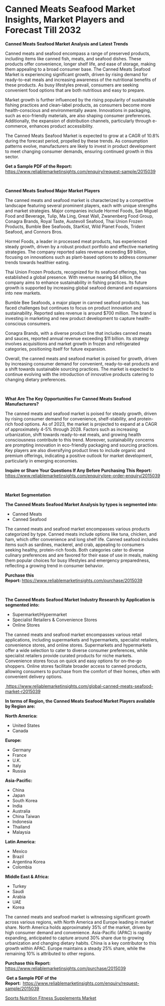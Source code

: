 <p><h1>Canned Meats Seafood Market Insights, Market Players and Forecast Till 2032</h1></p><p><strong>Canned Meats Seafood Market Analysis and Latest Trends</strong></p>
<p><p>Canned meats and seafood encompass a range of preserved products, including items like canned fish, meats, and seafood dishes. These products offer convenience, longer shelf life, and ease of storage, making them appealing to a broad consumer base. The Canned Meats Seafood Market is experiencing significant growth, driven by rising demand for ready-to-eat meals and increasing awareness of the nutritional benefits of these products. As busy lifestyles prevail, consumers are seeking convenient food options that are both nutritious and easy to prepare.</p><p>Market growth is further influenced by the rising popularity of sustainable fishing practices and clean-label products, as consumers become more health-conscious and environmentally aware. Innovations in packaging, such as eco-friendly materials, are also shaping consumer preferences. Additionally, the expansion of distribution channels, particularly through e-commerce, enhances product accessibility. </p><p>The Canned Meats Seafood Market is expected to grow at a CAGR of 10.8% during the forecast period, propelled by these trends. As consumption patterns evolve, manufacturers are likely to invest in product development to meet changing consumer demands, ensuring continued growth in this sector.</p></p>
<p><strong>Get a Sample PDF of the Report:&nbsp;</strong> <a href="https://www.reliablemarketinsights.com/enquiry/request-sample/2015039?utm_campaign=2538&utm_medium=2&utm_source=Github&utm_content=ia&utm_term=29032025&utm_id=canned-meats-seafood">https://www.reliablemarketinsights.com/enquiry/request-sample/2015039</a></p>
<p>&nbsp;</p>
<p><strong>Canned Meats Seafood Major Market Players</strong></p>
<p><p>The canned meats and seafood market is characterized by a competitive landscape featuring several prominent players, each with unique strengths and market strategies. Major companies include Hormel Foods, San Miguel Food and Beverage, Tulip, Ma Ling, Great Wall, Zwanenberg Food Group, Conagra Brands, Royal Taste, Austevoll Seafood, Thai Union Frozen Products, Bumble Bee Seafoods, StarKist, Wild Planet Foods, Trident Seafood, and Connors Bros.</p><p>Hormel Foods, a leader in processed meat products, has experienced steady growth, driven by a robust product portfolio and effective marketing strategies. The company reported sales revenue exceeding $9 billion, focusing on innovations such as plant-based options to address consumer trends towards healthier eating. </p><p>Thai Union Frozen Products, recognized for its seafood offerings, has established a global presence. With revenue nearing $4 billion, the company aims to enhance sustainability in fishing practices. Its future growth is supported by increasing global seafood demand and expansions into new markets.</p><p>Bumble Bee Seafoods, a major player in canned seafood products, has faced challenges but continues to focus on product innovation and sustainability. Reported sales revenue is around $700 million. The brand is investing in marketing and new product development to capture health-conscious consumers.</p><p>Conagra Brands, with a diverse product line that includes canned meats and sauces, reported annual revenue exceeding $11 billion. Its strategy involves acquisitions and market growth in frozen and refrigerated categories, positioning itself for future expansion.</p><p>Overall, the canned meats and seafood market is poised for growth, driven by increasing consumer demand for convenient, ready-to-eat products and a shift towards sustainable sourcing practices. The market is expected to continue evolving with the introduction of innovative products catering to changing dietary preferences.</p></p>
<p>&nbsp;</p>
<p><strong>What Are The Key Opportunities For Canned Meats Seafood Manufacturers?</strong></p>
<p><p>The canned meats and seafood market is poised for steady growth, driven by rising consumer demand for convenience, shelf-stability, and protein-rich food options. As of 2023, the market is projected to expand at a CAGR of approximately 4-5% through 2028. Factors such as increasing urbanization, shift towards ready-to-eat meals, and growing health consciousness contribute to this trend. Moreover, sustainability concerns are prompting innovation in eco-friendly packaging and sourcing practices. Key players are also diversifying product lines to include organic and premium offerings, indicating a positive outlook for market development, particularly in emerging economies.</p></p>
<p><strong>Inquire or Share Your Questions If Any Before Purchasing This Report:</strong> <a href="https://www.reliablemarketinsights.com/enquiry/pre-order-enquiry/2015039?utm_campaign=2538&utm_medium=2&utm_source=Github&utm_content=ia&utm_term=29032025&utm_id=canned-meats-seafood">https://www.reliablemarketinsights.com/enquiry/pre-order-enquiry/2015039</a></p>
<p>&nbsp;</p>
<p><strong>Market Segmentation</strong></p>
<p><strong>The Canned Meats Seafood Market Analysis by types is segmented into:</strong></p>
<p><ul><li>Canned Meats</li><li>Canned Seafood</li></ul></p>
<p><p>The canned meats and seafood market encompasses various products categorized by type. Canned meats include options like tuna, chicken, and ham, which offer convenience and long shelf life. Canned seafood includes items such as sardines, mackerel, and crab, appealing to consumers seeking healthy, protein-rich foods. Both categories cater to diverse culinary preferences and are favored for their ease of use in meals, making them popular choices for busy lifestyles and emergency preparedness, reflecting a growing trend in consumer behavior.</p></p>
<p><strong>Purchase this Report:&nbsp;</strong><a href="https://www.reliablemarketinsights.com/purchase/2015039?utm_campaign=2538&utm_medium=2&utm_source=Github&utm_content=ia&utm_term=29032025&utm_id=canned-meats-seafood">https://www.reliablemarketinsights.com/purchase/2015039</a></p>
<p>&nbsp;</p>
<p><strong>The Canned Meats Seafood Market Industry Research by Application is segmented into:</strong></p>
<p><ul><li>Supermarket/Hypermarket</li><li>Specialist Retailers & Convenience Stores</li><li>Online Stores</li></ul></p>
<p><p>The canned meats and seafood market encompasses various retail applications, including supermarkets and hypermarkets, specialist retailers, convenience stores, and online stores. Supermarkets and hypermarkets offer a wide selection to cater to diverse consumer preferences, while specialist retailers provide curated products for niche markets. Convenience stores focus on quick and easy options for on-the-go shoppers. Online stores facilitate broader access to canned products, allowing consumers to purchase from the comfort of their homes, often with convenient delivery options.</p></p>
<p><a href="https://www.reliablemarketinsights.com/global-canned-meats-seafood-market-r2015039?utm_campaign=2538&utm_medium=2&utm_source=Github&utm_content=ia&utm_term=29032025&utm_id=canned-meats-seafood">&nbsp;https://www.reliablemarketinsights.com/global-canned-meats-seafood-market-r2015039</a></p>
<p><strong>In terms of Region, the Canned Meats Seafood Market Players available by Region are:</strong></p>
<p>
    <p> <strong> North America: </strong>
        <ul>
            <li>United States</li>
            <li>Canada</li>
        </ul>
        </p> 
    <p> <strong> Europe: </strong>
        <ul>
            <li>Germany</li>
            <li>France</li>
            <li>U.K.</li>
            <li>Italy</li>
            <li>Russia</li>
        </ul>
        </p> 
    <p> <strong> Asia-Pacific: </strong>
        <ul>
            <li>China</li>
            <li>Japan</li>
            <li>South Korea</li>
            <li>India</li>
            <li>Australia</li>
            <li>China Taiwan</li>
            <li>Indonesia</li>
            <li>Thailand</li>
            <li>Malaysia</li>
        </ul>
        </p> 
    <p> <strong> Latin America: </strong>
        <ul>
            <li>Mexico</li>
            <li>Brazil</li>
            <li>Argentina Korea</li>
            <li>Colombia</li>
        </ul>
        </p> 
    <p> <strong> Middle East & Africa: </strong>
        <ul>
            <li>Turkey</li>
            <li>Saudi</li>
            <li>Arabia</li>
            <li>UAE</li>
            <li>Korea</li>
        </ul>
    </p>
    </p>
<p><p>The canned meats and seafood market is witnessing significant growth across various regions, with North America and Europe leading in market share. North America holds approximately 35% of the market, driven by high consumer demand and convenience. Asia-Pacific (APAC) is rapidly expanding, anticipated to capture around 30% share due to growing urbanization and changing dietary habits. China is a key contributor to this growth within APAC. Europe maintains a steady 25% share, while the remaining 10% is attributed to other regions.</p></p>
<p><strong>Purchase this Report: </strong><a href="https://www.reliablemarketinsights.com/purchase/2015039?utm_campaign=2538&utm_medium=2&utm_source=Github&utm_content=ia&utm_term=29032025&utm_id=canned-meats-seafood">https://www.reliablemarketinsights.com/purchase/2015039</a></p>
<p>&nbsp;<strong>Get a Sample PDF of the Report:&nbsp;&nbsp;</strong><a href="https://www.reliablemarketinsights.com/enquiry/request-sample/2015039?utm_campaign=2538&utm_medium=2&utm_source=Github&utm_content=ia&utm_term=29032025&utm_id=canned-meats-seafood">https://www.reliablemarketinsights.com/enquiry/request-sample/2015039</a></p>
<p><strong></strong></p>
<p><p><a href="https://github.com/waverlyam689/Market-Research-Report-List-1/blob/main/sports-nutrition-fitness-supplements-market.md?utm_campaign=2538&utm_medium=2&utm_source=Github&utm_content=ia&utm_term=29032025&utm_id=canned-meats-seafood">Sports Nutrition Fitness Supplements Market</a></p></p>